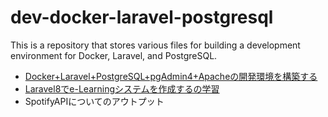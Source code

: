 # dev-docker-laravel-postgresql
This is a repository that stores various files for building a development environment for Docker, Laravel, and PostgreSQL.

- [Docker+Laravel+PostgreSQL+pgAdmin4+Apacheの開発環境を構築する](https://qiita.com/sakeafterbeer/items/56cea7e981dacdfc686f)
- [Laravel8でe-Learningシステムを作成するの学習](https://zenn.dev/misaka/books/dd643bac87284a)
- SpotifyAPIについてのアウトプット
